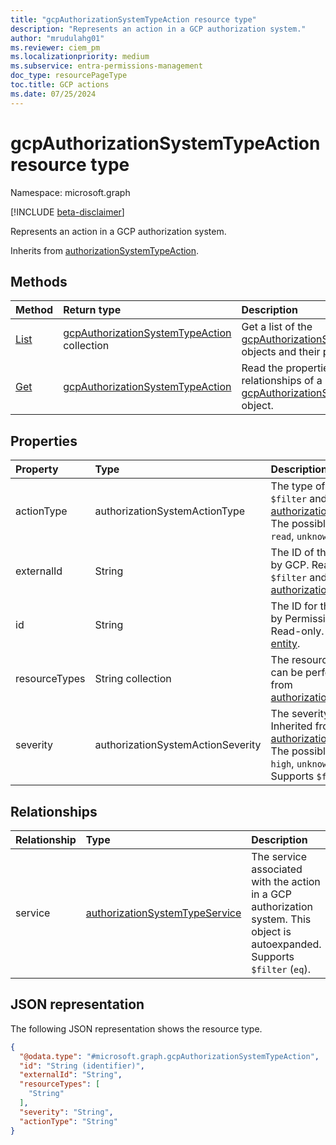 ```yaml
---
title: "gcpAuthorizationSystemTypeAction resource type"
description: "Represents an action in a GCP authorization system."
author: "mrudulahg01"
ms.reviewer: ciem_pm
ms.localizationpriority: medium
ms.subservice: entra-permissions-management
doc_type: resourcePageType
toc.title: GCP actions
ms.date: 07/25/2024
---
```


# gcpAuthorizationSystemTypeAction resource type

Namespace: microsoft.graph

[!INCLUDE [beta-disclaimer](../../includes/beta-disclaimer.md)]

Represents an action in a GCP authorization system.

Inherits from [authorizationSystemTypeAction](../resources/authorizationsystemtypeaction.md).

## Methods
|Method|Return type|Description|
|:---|:---|:---|
|[List](../api/gcpauthorizationsystem-list-actions.md)|[gcpAuthorizationSystemTypeAction](../resources/gcpauthorizationsystemtypeaction.md) collection|Get a list of the [gcpAuthorizationSystemTypeAction](../resources/gcpauthorizationsystemtypeaction.md) objects and their properties.|
|[Get](../api/gcpauthorizationsystemtypeaction-get.md)|[gcpAuthorizationSystemTypeAction](../resources/gcpauthorizationsystemtypeaction.md)|Read the properties and relationships of a [gcpAuthorizationSystemTypeAction](../resources/gcpauthorizationsystemtypeaction.md) object.|

## Properties
|Property|Type|Description|
|:---|:---|:---|
|actionType|authorizationSystemActionType|The type of action. Supports `$filter` and (`eq`).  Inherited from [authorizationSystemTypeAction](../resources/authorizationsystemtypeaction.md). The possible values are: `delete`, `read`, `unknownFutureValue`.|
|externalId|String|The ID of the action as defined by GCP. Read-only. Supports `$filter` and `eq`. Inherited from [authorizationSystemTypeAction](../resources/authorizationsystemtypeaction.md).|
|id|String|The ID for the action as defined by Permissions Management. Read-only. Inherited from [entity](../resources/entity.md).|
|resourceTypes|String collection|The resource types the action can be performed on. Inherited from [authorizationSystemTypeAction](../resources/authorizationsystemtypeaction.md).|
|severity|authorizationSystemActionSeverity|The severity of the action. Inherited from [authorizationSystemTypeAction](../resources/authorizationsystemtypeaction.md). The possible values are: `normal`, `high`, `unknownFutureValue`. Supports `$filter` (`eq`).|

## Relationships
|Relationship|Type|Description|
|:---|:---|:---|
|service|[authorizationSystemTypeService](../resources/authorizationsystemtypeservice.md)|The service associated with the action in a GCP authorization system. This object is autoexpanded. Supports `$filter` (`eq`).|

## JSON representation
The following JSON representation shows the resource type.
<!-- {
  "blockType": "resource",
  "keyProperty": "id",
  "@odata.type": "microsoft.graph.gcpAuthorizationSystemTypeAction",
  "baseType": "microsoft.graph.authorizationSystemTypeAction",
  "openType": false
}
-->
``` json
{
  "@odata.type": "#microsoft.graph.gcpAuthorizationSystemTypeAction",
  "id": "String (identifier)",
  "externalId": "String",
  "resourceTypes": [
    "String"
  ],
  "severity": "String",
  "actionType": "String"
}
```

